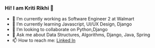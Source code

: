 ### Hi! I am Kriti Rikhi 👋

- 🔭 I’m currently working as Software Engineer 2 at Walmart
- 🌱 I’m currently learning Javascript, UI/UX Design, Django
- 👯 I’m looking to collaborate on Python,Django
- 💬 Ask me about Data Structures, Algorithms, Django, Java, Spring
- 📫 How to reach me: [Linked In](https://www.linkedin.com/in/kriti-rikhi-75162a157/)
